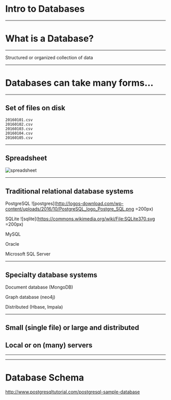 # Intro to Databases 

---

# What is a Database?

---

Structured or organized collection of data

---

# Databases can take many forms...

---

## Set of files on disk

```
20160101.csv
20160102.csv
20160103.csv
20160104.csv
20160105.csv
```

---

## Spreadsheet

![spreadsheet](https://upload.wikimedia.org/wikipedia/commons/2/23/Spreadsheet_animation.gif)

---

## Traditional relational database systems 

PostgreSQL ![postgres](http://logos-download.com/wp-content/uploads/2016/10/PostgreSQL_logo_Postgre_SQL.png =200px)

SQLite ![sqlite](https://commons.wikimedia.org/wiki/File:SQLite370.svg =200px)

MySQL

Oracle

Microsoft SQL Server

--- 

## Specialty database systems

Document database (MongoDB)

Graph database (neo4j)

Distributed (Hbase, Impala)

---

## Small (single file) or large and distributed

## Local or on (many) servers

---



---



# Database Schema

http://www.postgresqltutorial.com/postgresql-sample-database